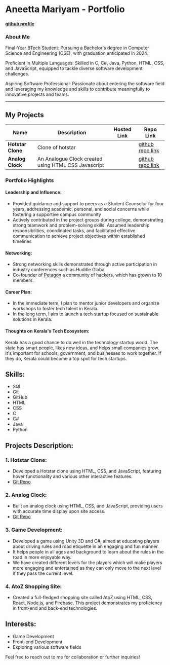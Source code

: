 # Aneetta Mariyam - Portfolio

#### [github profile](https://github.com/AneettaGeorge)

### About Me

Final-Year BTech Student: Pursuing a Bachelor's degree in Computer Science and Engineering (CSE), with graduation anticipated in 2024.

Proficient in Multiple Languages: Skilled in C, C#, Java, Python, HTML, CSS, and JavaScript, equipped to tackle diverse software development challenges.

Aspiring Software Professional: Passionate about entering the software field and leveraging my knowledge and skills to contribute meaningfully to innovative projects and teams.

---

## My Projects

| Name                | Description                                                               | Hosted Link                              | Repo Link                                                      |
|---------------------|---------------------------------------------------------------------------|------------------------------------------|----------------------------------------------------------------|
| **Hotstar Clone**        | Clone of hotstar                                                  |                           |[github repo link](https://github.com/AneettaGeorge/hotstar_clone.git)   |
| **Analog Clock**        | An Analogue Clock created using HTML CSS Javascript    |                             | [github repo link](https://github.com/AneettaGeorge/analogue_clock.git) |

### Portfolio Highlights

#### Leadership and Influence:

- Provided guidance and support to peers as a Student Counselor for four years, addressing academic, personal,
and social concerns while fostering a supportive campus community
- Actively contributed in the project groups during college, demonstrating strong teamwork and problem-solving
skills. Assumed leadership responsibilities, coordinated tasks, and facilitated effective communication to achieve
project objectives within established timelines

#### Networking:

- Strong networking skills demonstrated through active participation in industry conferences such as Huddle Globa.
- Co-founder of [Petagon](https://www.pentagon.com/group) a community of hackers, which has grown to 10 members.


#### Career Plan:

- In the immediate term, I plan to mentor junior developers and organize workshops to foster tech talent in Kerala.
- In the long term, I aim to launch a tech startup focused on sustainable solutions in Kerala.

#### Thoughts on Kerala's Tech Ecosystem:

Kerala has a good chance to do well in the technology startup world. The state has smart people, likes new ideas, and helps small companies grow. It's important for schools, government, and businesses to work together. If they do, Kerala could become a top spot for tech startups.


## Skills:
- SQL
- Git
- GitHub
- HTML
- CSS
- C
- C#
- Java
- Python

## Projects Description:

### 1. Hotstar Clone:
- Developed a Hotstar clone using HTML, CSS, and JavaScript, featuring hover functionality and various other interactive features.
- [Git Repo ](https://github.com/AneettaGeorge/hotstar_clone)

### 2. Analog Clock:
- Built an analog clock using HTML, CSS, and JavaScript, providing users with accurate time display upon site access.
- [Git Repo ](https://github.com/AneettaGeorge/analogue_clock)

### 3. Game Development:
- Developed a game using Unity 3D and C#, aimed at educating players about driving rules and road etiquette in an engaging and fun manner.
- It helps people in all ages and background to learn about the rules in the road in more enjoyable way.
- We have created different levels for the players which will make players more engaging and entertained as they can only move to the next level if they pass the current level.

### 4. AtoZ Shopping Site:
- Created a full-fledged shopping site called AtoZ using HTML, CSS, React, Node.js, and Firebase. This project demonstrates my proficiency in front-end and back-end technologies.


## Interests:
- Game Development
- Front-end Development
- Exploring various software fields

Feel free to reach out to me for collaboration or further inquiries!

